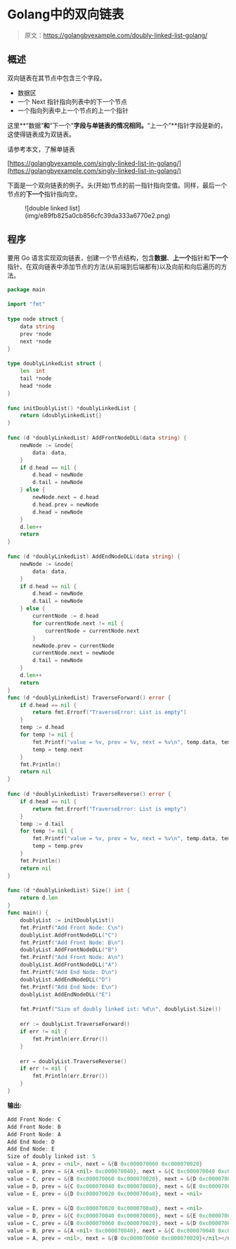# Golang中的双向链表

> 原文：<https://golangbyexample.com/doubly-linked-list-golang/>

## **概述**

双向链表在其节点中包含三个字段。

*   数据区
*   一个 Next 指针指向列表中的下一个节点
*   一个指向列表中上一个节点的上一个指针

这里**“数据”**和**“下一个”**字段与单链表的情况相同。**“上一个”**指针字段是新的，这使得链表成为双链表。

请参考本文，了解单链表

[https://golangbyexample.com/singly-linked-list-in-golang/](https://golangbyexample.com/singly-linked-list-in-golang/)

下面是一个双向链表的例子。头(开始)节点的前一指针指向空值。同样，最后一个节点的**下一个**指针指向空。

<figure class="wp-block-image size-large is-resized">![double linked list](img/e89fb825a0cb856cfc39da333a6770e2.png)</figure>

## **程序**

要用 Go 语言实现双向链表，创建一个节点结构，包含**数据**、**上一个**指针和**下一个**指针、在双向链表中添加节点的方法(从前端到后端都有)以及向前和向后遍历的方法。

```go
package main

import "fmt"

type node struct {
	data string
	prev *node
	next *node
}

type doublyLinkedList struct {
	len  int
	tail *node
	head *node
}

func initDoublyList() *doublyLinkedList {
	return &doublyLinkedList{}
}

func (d *doublyLinkedList) AddFrontNodeDLL(data string) {
	newNode := &node{
		data: data,
	}
	if d.head == nil {
		d.head = newNode
		d.tail = newNode
	} else {
		newNode.next = d.head
		d.head.prev = newNode
		d.head = newNode
	}
	d.len++
	return
}

func (d *doublyLinkedList) AddEndNodeDLL(data string) {
	newNode := &node{
		data: data,
	}
	if d.head == nil {
		d.head = newNode
		d.tail = newNode
	} else {
		currentNode := d.head
		for currentNode.next != nil {
			currentNode = currentNode.next
		}
		newNode.prev = currentNode
		currentNode.next = newNode
		d.tail = newNode
	}
	d.len++
	return
}
func (d *doublyLinkedList) TraverseForward() error {
	if d.head == nil {
		return fmt.Errorf("TraverseError: List is empty")
	}
	temp := d.head
	for temp != nil {
		fmt.Printf("value = %v, prev = %v, next = %v\n", temp.data, temp.prev, temp.next)
		temp = temp.next
	}
	fmt.Println()
	return nil
}

func (d *doublyLinkedList) TraverseReverse() error {
	if d.head == nil {
		return fmt.Errorf("TraverseError: List is empty")
	}
	temp := d.tail
	for temp != nil {
		fmt.Printf("value = %v, prev = %v, next = %v\n", temp.data, temp.prev, temp.next)
		temp = temp.prev
	}
	fmt.Println()
	return nil
}

func (d *doublyLinkedList) Size() int {
	return d.len
}
func main() {
	doublyList := initDoublyList()
	fmt.Printf("Add Front Node: C\n")
	doublyList.AddFrontNodeDLL("C")
	fmt.Printf("Add Front Node: B\n")
	doublyList.AddFrontNodeDLL("B")
	fmt.Printf("Add Front Node: A\n")
	doublyList.AddFrontNodeDLL("A")
	fmt.Printf("Add End Node: D\n")
	doublyList.AddEndNodeDLL("D")
	fmt.Printf("Add End Node: E\n")
	doublyList.AddEndNodeDLL("E")

	fmt.Printf("Size of doubly linked ist: %d\n", doublyList.Size())

	err := doublyList.TraverseForward()
	if err != nil {
		fmt.Println(err.Error())
	}

	err = doublyList.TraverseReverse()
	if err != nil {
		fmt.Println(err.Error())
	}
}
```

**输出:**

```go
Add Front Node: C
Add Front Node: B
Add Front Node: A
Add End Node: D
Add End Node: E
Size of doubly linked ist: 5
value = A, prev = <nil>, next = &{B 0xc000070060 0xc000070020}
value = B, prev = &{A <nil> 0xc000070040}, next = &{C 0xc000070040 0xc000070080}
value = C, prev = &{B 0xc000070060 0xc000070020}, next = &{D 0xc000070020 0xc0000700a0}
value = D, prev = &{C 0xc000070040 0xc000070080}, next = &{E 0xc000070080 <nil>}
value = E, prev = &{D 0xc000070020 0xc0000700a0}, next = <nil>

value = E, prev = &{D 0xc000070020 0xc0000700a0}, next = <nil>
value = D, prev = &{C 0xc000070040 0xc000070080}, next = &{E 0xc000070080 <nil>}
value = C, prev = &{B 0xc000070060 0xc000070020}, next = &{D 0xc000070020 0xc0000700a0}
value = B, prev = &{A <nil> 0xc000070040}, next = &{C 0xc000070040 0xc000070080}
value = A, prev = <nil>, next = &{B 0xc000070060 0xc000070020}</nil></nil></nil></nil></nil></nil></nil></nil>
```